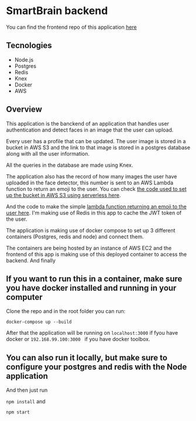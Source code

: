 # SmartBrain backend

You can find the frontend repo of this application [here](https://github.com/DiogenesF/smartBrain-frontend)

## Tecnologies
- Node.js
- Postgres
- Redis
- Knex
- Docker
- AWS

## Overview
This application is the banckend of an application that handles user authentication and detect faces in an image that the user can upload.

Every user has a profile that can be updated. The user image is stored in a bucket in AWS S3 and the link to that image is stored in a postgres database along with all the user information.

All the queries in the database are made using Knex.

The application also has the record of how many images the user have uploaded in the face detector, this number is sent to an AWS Lambda function to return an emoji to the user. You can check [the code used to set up the bucket in AWS S3 using serverless here](https://github.com/DiogenesF/smartBrain-aws-s3).

And the code to make the simple [lambda function returning an emoji to the user here](https://github.com/DiogenesF/smartBrain-lambda-badges).
I'm making use of Redis in this app to cache the JWT token of the user.

The application is making use of docker compose to set up 3 different containers (Postgres, redis and node) and connect them.

The containers are being hosted by an instance of AWS EC2 and the frontend of this app is making use of this deployed container to access the backend.
And finally


## If you want to run this in a container, make sure you have docker installed and running in your computer
Clone the repo and in the root folder you can run:

```docker-compose up --build```

After that the application will be running on ```localhost:3000``` if fyou have docker or ```192.168.99.100:3000 ``` if you have docker toolbox.

## You can also run it locally, but make sure to configure your postgres and redis with the Node application
And then just run

```npm install``` and

```npm start```
